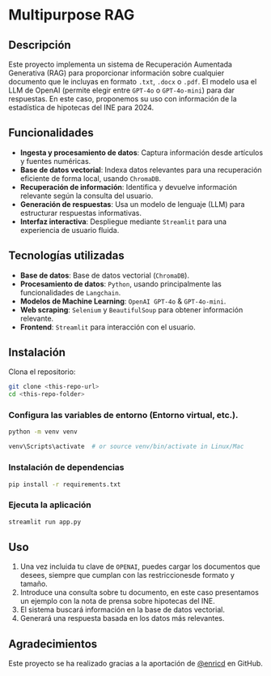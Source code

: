 # Multipurpose RAG

## Descripción

Este proyecto implementa un sistema de Recuperación Aumentada Generativa (RAG) para proporcionar información sobre cualquier documento que le incluyas en formato `.txt`, `.docx` o `.pdf`. El modelo usa el LLM de OpenAI (permite elegir entre `GPT-4o` o `GPT-4o-mini`) para dar respuestas. En este caso, proponemos su uso con información de la estadística de hipotecas del INE para 2024.

## Funcionalidades

- **Ingesta y procesamiento de datos**: Captura información desde artículos y fuentes numéricas.
- **Base de datos vectorial**: Indexa datos relevantes para una recuperación eficiente de forma local, usando `ChromaDB`.
- **Recuperación de información**: Identifica y devuelve información relevante según la consulta del usuario.
- **Generación de respuestas**: Usa un modelo de lenguaje (LLM) para estructurar respuestas informativas.
- **Interfaz interactiva**: Despliegue mediante `Streamlit` para una experiencia de usuario fluida.

## Tecnologías utilizadas

- **Base de datos**: Base de datos vectorial (`ChromaDB`).
- **Procesamiento de datos**: `Python`, usando principalmente las funcionalidades de `Langchain`.
- **Modelos de Machine Learning**: `OpenAI GPT-4o` & `GPT-4o-mini`.
- **Web scraping**: `Selenium` y `BeautifulSoup` para obtener información relevante.
- **Frontend**: `Streamlit` para interacción con el usuario.

## Instalación

Clona el repositorio:

```bash
git clone <this-repo-url>
cd <this-repo-folder>
```
### Configura las variables de entorno (Entorno virtual, etc.).

```bash
python -m venv venv

venv\Scripts\activate  # or source venv/bin/activate in Linux/Mac

```

### Instalación de dependencias

```bash
pip install -r requirements.txt
```

### Ejecuta la aplicación

```bash
streamlit run app.py  
```

## Uso

1. Una vez incluida tu clave de `OPENAI`, puedes cargar los documentos que desees, siempre que cumplan con las restriccionesde formato y tamaño.
2. Introduce una consulta sobre tu documento, en este caso presentamos un ejemplo con la nota de prensa sobre hipotecas del INE.
3. El sistema buscará información en la base de datos vectorial.
4. Generará una respuesta basada en los datos más relevantes.

## Agradecimientos

Este proyecto se ha realizado gracias a la aportación de [@enricd](https://github.com/enricd) en GitHub.
